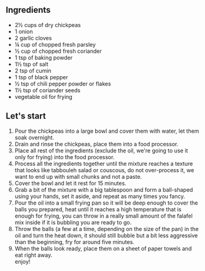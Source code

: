 ## Ingredients

- 2½ cups of dry chickpeas
- 1 onion
- 2 garlic cloves
- ¼ cup of chopped fresh parsley
- ½ cup of chopped fresh coriander
- 1 tsp of baking powder
- 1½ tsp of salt
- 2 tsp of cumin
- 1 tsp of black pepper
- ½ tsp of chili pepper powder or flakes
- 1½ tsp of coriander seeds
- vegetable oil for frying

## Let's start

1. Pour the chickpeas into a large bowl and cover them with water, let them soak overnight.
2. Drain and rinse the chickpeas, place them into a food processor.
3. Place all rest of the ingredients (exclude the oil, we're going to use it only for frying) into the food processor.
4. Process all the ingredients together until the mixture reaches a texture that looks like tabbouleh salad or couscous, do not over-process it, we want to end up with small chunks and not a paste.
5. Cover the bowl and let it rest for 15 minutes.
6. Grab a bit of the mixture with a big tablespoon and form a ball-shaped using your hands, set it aside, and repeat as many times you fancy.
7. Pour the oil into a small frying pan so it will be deep enough to cover the balls you prepared, heat until it reaches a high temperature that is enough for frying, you can throw in a really small amount of the falafel mix inside if it is bubbling you are ready to go.
8. Throw the balls (a few at a time, depending on the size of the pan) in the oil and turn the heat down, it should still bubble but a bit less aggressive than the beginning, fry for around five minutes.
9. When the balls look ready, place them on a sheet of paper towels and eat right away.<br/>
enjoy!

